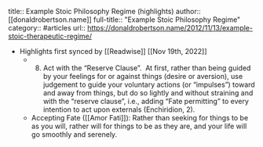 title:: Example Stoic Philosophy Regime (highlights)
author:: [[donaldrobertson.name]]
full-title:: "Example Stoic Philosophy Regime"
category:: #articles
url:: https://donaldrobertson.name/2012/11/13/example-stoic-therapeutic-regime/

- Highlights first synced by [[Readwise]] [[Nov 19th, 2022]]
	- 8. Act with the “Reserve Clause”.  At first, rather than being guided by your feelings for or against things (desire or aversion), use judgement to guide your voluntary actions (or “impulses”) toward and away from things, but do so lightly and without straining and with the “reserve clause”, i.e., adding “Fate permitting” to every intention to act upon externals (Enchiridion, 2).
	- Accepting Fate ([[Amor Fati]]): Rather than seeking for things to be as you will, rather will for things to be as they are, and your life will go smoothly and serenely.